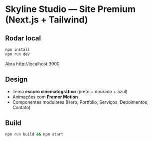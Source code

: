 # Skyline Studio — Site Premium (Next.js + Tailwind)

## Rodar local
```bash
npm install
npm run dev
```
Abra http://localhost:3000

## Design
- Tema **escuro cinematográfico** (preto + dourado + azul)
- Animações com **Framer Motion**
- Componentes modulares (Hero, Portfólio, Serviços, Depoimentos, Contato)

## Build
```bash
npm run build && npm start
```
